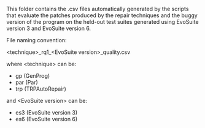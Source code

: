 This folder contains the .csv files automatically generated by the scripts
that evaluate the patches produced by the repair techniques and the buggy version
of the program on the held-out test suites generated using EvoSuite version 3 
and EvoSuite version 6. 

File naming convention:

\<technique\>\_rq1\_\<EvoSuite version\>_quality.csv

where \<technique\> can be:
- gp (GenProg)
- par (Par)
- trp (TRPAutoRepair)

and \<EvoSuite version\> can be:
- es3 (EvoSuite version 3)
- es6 (EvoSuite version 6)
